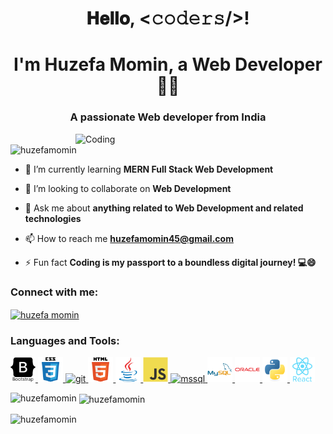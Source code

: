 <h1 align="center">𝐇𝐞𝐥𝐥𝐨, <𝚌𝚘𝚍𝚎𝚛𝚜/>!</h1>
<h1 align="center">I'm Huzefa Momin, a Web Developer 👨‍💻 </h1>
<h3 align="center">A passionate Web developer from India</h3>
<img align="right" alt="Coding" width="400" src="https://miro.medium.com/v2/resize:fit:828/1*gReLR6hZjwyBxHmfLN1AVw.gif](https://technostupid.com/frontend/images/95116-coder.gif)](https://www.google.com/url?sa=i&url=https%3A%2F%2Fgithub.com%2FAnmol-Baranwal%2FCool-GIFs-For-GitHub&psig=AOvVaw3GJ087ZK-h3j6g8d-DhrHS&ust=1696099600482000&source=images&cd=vfe&opi=89978449&ved=0CBEQjRxqGAoTCMjk4Li-0IEDFQAAAAAdAAAAABCBAQ)](https://user-images.githubusercontent.com/74038190/219923809-b86dc415-a0c2-4a38-bc88-ad6cf06395a8.gif)">

<p align="left"> <img src="https://komarev.com/ghpvc/?username=huzefamomin&label=Profile%20views&color=0e75b6&style=flat" alt="huzefamomin" /> </p>

- 🌱 I’m currently learning **MERN Full Stack Web Development**

- 👯 I’m looking to collaborate on **Web Development**

- 💬 Ask me about **anything related to Web Development and related technologies**

- 📫 How to reach me **huzefamomin45@gmail.com**

- ⚡ Fun fact **Coding is my passport to a boundless digital journey! 💻😄**

<h3 align="left">Connect with me:</h3>
<p align="left">
<a href="https://linkedin.com/in/huzefa momin" target="blank"><img align="center" src="https://raw.githubusercontent.com/rahuldkjain/github-profile-readme-generator/master/src/images/icons/Social/linked-in-alt.svg" alt="huzefa momin" height="30" width="40" /></a>
</p>

<h3 align="left">Languages and Tools:</h3>
<p align="left"> <a href="https://getbootstrap.com" target="_blank" rel="noreferrer"> <img src="https://raw.githubusercontent.com/devicons/devicon/master/icons/bootstrap/bootstrap-plain-wordmark.svg" alt="bootstrap" width="40" height="40"/> </a> <a href="https://www.w3schools.com/css/" target="_blank" rel="noreferrer"> <img src="https://raw.githubusercontent.com/devicons/devicon/master/icons/css3/css3-original-wordmark.svg" alt="css3" width="40" height="40"/> </a> <a href="https://git-scm.com/" target="_blank" rel="noreferrer"> <img src="https://www.vectorlogo.zone/logos/git-scm/git-scm-icon.svg" alt="git" width="40" height="40"/> </a> <a href="https://www.w3.org/html/" target="_blank" rel="noreferrer"> <img src="https://raw.githubusercontent.com/devicons/devicon/master/icons/html5/html5-original-wordmark.svg" alt="html5" width="40" height="40"/> </a> <a href="https://www.java.com" target="_blank" rel="noreferrer"> <img src="https://raw.githubusercontent.com/devicons/devicon/master/icons/java/java-original.svg" alt="java" width="40" height="40"/> </a> <a href="https://developer.mozilla.org/en-US/docs/Web/JavaScript" target="_blank" rel="noreferrer"> <img src="https://raw.githubusercontent.com/devicons/devicon/master/icons/javascript/javascript-original.svg" alt="javascript" width="40" height="40"/> </a> <a href="https://www.microsoft.com/en-us/sql-server" target="_blank" rel="noreferrer"> <img src="https://www.svgrepo.com/show/303229/microsoft-sql-server-logo.svg" alt="mssql" width="40" height="40"/> </a> <a href="https://www.mysql.com/" target="_blank" rel="noreferrer"> <img src="https://raw.githubusercontent.com/devicons/devicon/master/icons/mysql/mysql-original-wordmark.svg" alt="mysql" width="40" height="40"/> </a> <a href="https://www.oracle.com/" target="_blank" rel="noreferrer"> <img src="https://raw.githubusercontent.com/devicons/devicon/master/icons/oracle/oracle-original.svg" alt="oracle" width="40" height="40"/> </a> <a href="https://www.python.org" target="_blank" rel="noreferrer"> <img src="https://raw.githubusercontent.com/devicons/devicon/master/icons/python/python-original.svg" alt="python" width="40" height="40"/> </a> <a href="https://reactjs.org/" target="_blank" rel="noreferrer"> <img src="https://raw.githubusercontent.com/devicons/devicon/master/icons/react/react-original-wordmark.svg" alt="react" width="40" height="40"/> </a> </p>

<p><img align="left" src="https://github-readme-stats.vercel.app/api/top-langs?username=huzefamomin&show_icons=true&locale=en&layout=compact" alt="huzefamomin" /></p>

<p>&nbsp;<img align="center" src="https://github-readme-stats.vercel.app/api?username=huzefamomin&show_icons=true&locale=en" alt="huzefamomin" /></p>

<p><img align="center" src="https://github-readme-streak-stats.herokuapp.com/?user=huzefamomin&" alt="huzefamomin" /></p>
